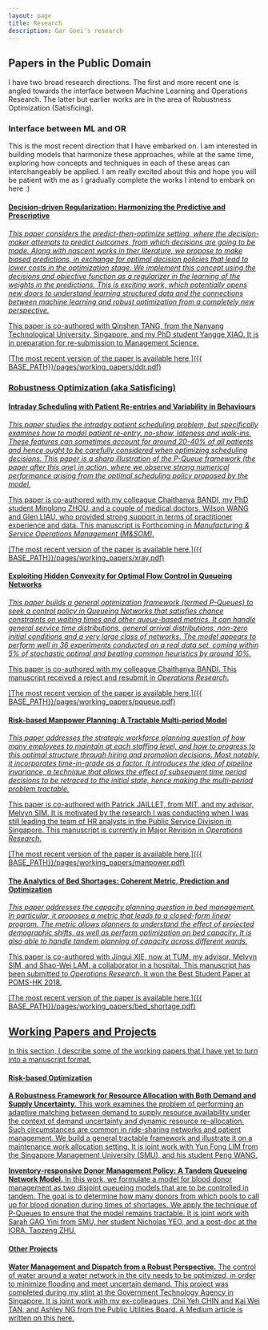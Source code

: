 ```yaml
---
layout: page
title: Research
description: Gar Goei's research
---
```


## Papers in the Public Domain

I have two broad research directions. The first and more recent one is angled towards the interface between Machine Learning and Operations Research. The latter but earlier works are in the area of Robustness Optimization (Satisficing).

### Interface between ML and OR

This is the most recent direction that I have embarked on. I am interested in building models that harmonize these approaches, while at the same time, exploring how concepts and techniques in each of these areas can interchangeably be applied. I am really excited about this and hope you will be patient with me as I gradually complete the works I intend to embark on here :)

#### <u> Decision-driven Regularization: Harmonizing the Predictive and Prescriptive
*This paper considers the predict-then-optimize setting, where the decision-maker attempts to predict outcomes, from which decisions are going to be made. Along with nascent works in ther literature, we propose to make biased predictions, in exchange for optimal decision policies that lead to lower costs in the optimization stage. We implement this concept using the decisions and objective function as a regularizer in the learning of the weights in the predictions. This is exciting work, which potentially opens new doors to understand learning structured data and the connections between machine learning and robust optimization from a completely new perspective.*

This paper is co-authored with Qinshen TANG, from the Nanyang Technological University, Singapore, and my PhD student Yangge XIAO. It is in preparation for re-submission to Management Science.

[The most recent version of the paper is available here.]({{ BASE_PATH}}/pages/working_papers/ddr.pdf)

### Robustness Optimization (aka Satisficing)

#### <u>Intraday Scheduling with Patient Re-entries and Variability in Behaviours</u>
*This paper studies the intraday patient scheduling problem, but specifically examines how to model patient re-entry, no-show, lateness and walk-ins. These features can sometimes account for around 20-40% of all patients and hence ought to be carefully considered when optimizing scheduling decisions. This paper is a sharp illustration of the P-Queue framework (the paper after this one) in action, where we observe strong numerical performance arising from the optimal scheduling policy proposed by the model.*

This paper is co-authored with my colleague Chaithanya BANDI, my PhD student Minglong ZHOU, and a couple of medical doctors, Wilson WANG and Glen LIAU, who provided strong support in terms of practitioner experience and data. This manuscript is Forthcoming in *Manufacturing & Service Operations Management (M&SOM)*.

[The most recent version of the paper is available here.]({{ BASE_PATH}}/pages/working_papers/xray.pdf)

#### <u>Exploiting Hidden Convexity for Optimal Flow Control in Queueing Networks</u>
*This paper builds a general optimization framework (termed P-Queues) to seek a control policy in Queueing Networks that satisfies chance constraints on waiting times and other queue-based metrics. It can handle general service time distributions, general arrival distributions, non-zero initial conditions and a very large class of networks. The model appears to perform well in 36 experiments conducted on a real data set, coming within 5% of stochastic optimal and beating common heuristics by around 10%.*

This paper is co-authored with my colleague Chaithanya BANDI. This manuscript received a reject and resubmit in *Operations Research*. 

[The most recent version of the paper is available here.]({{ BASE_PATH}}/pages/working_papers/pqueue.pdf)

#### <u>Risk-based Manpower Planning: A Tractable Multi-period Model</u>

*This paper addresses the strategic workforce planning question of how many employees to maintain at each staffing level, and how to progress to this optimal structure through hiring and promotion decisions. Most notably, it incorporates time-in-grade as a factor. It introduces the idea of pipeline invariance, a technique that allows the effect of subsequent time period decisions to be retraced to the initial state, hence making the multi-period problem tractable.*

This paper is co-authored with Patrick JAILLET, from MIT, and my advisor, Melvyn SIM. It is motivated by the research I was conducting when I was still leading the team of HR analysts in the Public Service Division in Singapore. This manuscript is currently in Major Revision in *Operations Research*.

[The most recent version of the paper is available here.]({{ BASE_PATH}}/pages/working_papers/manpower.pdf)

#### <u>The Analytics of Bed Shortages: Coherent Metric, Prediction and Optimization</u>

*This paper addresses the capacity planning question in bed management. In particular, it proposes a metric that leads to a closed-form linear program. The metric allows planners to understand the effect of projected demographic shifts, as well as perform optimization on bed capacity. It is also able to handle tandem planning of capacity across different wards.*

This paper is co-authored with Jingui XIE, now at TUM, my advisor, Melvyn SIM, and Shao-Wei LAM, a collaborator in a hospital. This manuscript has been submitted to *Operations Research*. It won the Best Student Paper at POMS-HK 2018.

[The most recent version of the paper is available here.]({{ BASE_PATH}}/pages/working_papers/bed_shortage.pdf)

## Working Papers and Projects

In this section, I describe some of the working papers that I have yet to turn into a manuscript format.

#### Risk-based Optimization

<b>A Robustness Framework for Resource Allocation with Both Demand and Supply Uncertainty.</b> This work examines the problem of performing an adaptive matching between demand to supply resource availability under the context of demand uncertainty and dynamic resource re-allocation. Such circumstances are common in ride-sharing networks and patient management. We build a general tractable framework and illustrate it on a maintenance work allocation setting. It is joint work with Yun Fong LIM from the Singapore Management University (SMU), and his student Peng WANG.  

<b>Inventory-responsive Donor Management Policy: A Tandem Queueing Network Model.</b> In this work, we formulate a model for blood donor management as two disjoint queueing models that are to be controlled in tandem. The goal is to determine how many donors from which pools to call up for blood donation during times of shortages. We apply the technique of P-Queues to ensure that the model remains tractable. It is joint work with Sarah GAO Yini from SMU, her student Nicholas YEO, and a post-doc at the IORA, Taozeng ZHU.  

#### Other Projects

<b>Water Management and Dispatch from a Robust Perspective.</b> The control of water around a water network in the city needs to be optimized, in order to minimize flooding and meet uncertain demand. This project was completed during my stint at the Government Technology Agency in Singapore. It is joint work with my ex-colleagues, Chii Yeh CHIN and Kai Wei TAN, and Ashley NG from the Public Utilities Board. [A Medium article is written on this here.](https://medium.com/dsaid-govtech/using-robust-optimization-and-mixed-integer-programming-to-manage-singapores-water-resources-a0b899afe601)

<!-- Note: this is how to write a comment in HTML. Everything in here won't show up on your webpage.-->

<!--
To increase the size of the title, use fewer # in front of the paper title.
To decrease the size of the title, use more #. 
To remove the italics, remove the * before and after the description
To remove the underline from the title, remove the <u> tags (<u> and </u>)
-->